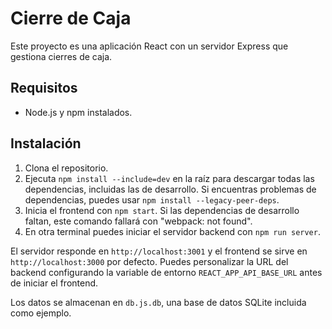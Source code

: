 # Cierre de Caja

Este proyecto es una aplicación React con un servidor Express que gestiona cierres de caja.

## Requisitos

- Node.js y npm instalados.

## Instalación

1. Clona el repositorio.
2. Ejecuta `npm install --include=dev` en la raíz para descargar todas las dependencias, incluidas las de desarrollo.
   Si encuentras problemas de dependencias, puedes usar `npm install --legacy-peer-deps`.
3. Inicia el frontend con `npm start`.
   Si las dependencias de desarrollo faltan, este comando fallará con "webpack: not found".
4. En otra terminal puedes iniciar el servidor backend con `npm run server`.

El servidor responde en `http://localhost:3001` y el frontend se sirve en `http://localhost:3000` por defecto.
Puedes personalizar la URL del backend configurando la variable de entorno `REACT_APP_API_BASE_URL` antes de iniciar el frontend.

Los datos se almacenan en `db.js.db`, una base de datos SQLite incluida como ejemplo.
